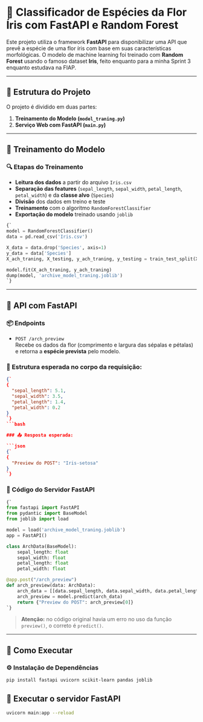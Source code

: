 # 🌸 Classificador de Espécies da Flor Íris com FastAPI e Random Forest

Este projeto utiliza o framework **FastAPI** para disponibilizar uma API que prevê a espécie de uma flor íris com base em suas características morfológicas. O modelo de machine learning foi treinado com **Random Forest** usando o famoso dataset **Iris**, feito enquanto para a minha Sprint 3 enquanto estudava na FIAP.

---

## 📁 Estrutura do Projeto

O projeto é dividido em duas partes:

1. **Treinamento do Modelo (`model_traning.py`)**
2. **Serviço Web com FastAPI (`main.py`)**

---

## 🧠 Treinamento do Modelo

### 🔍 Etapas do Treinamento

- **Leitura dos dados** a partir do arquivo `Iris.csv`
- **Separação das features** (`sepal_length`, `sepal_width`, `petal_length`, `petal_width`) e da **classe alvo** (`Species`)
- **Divisão** dos dados em treino e teste
- **Treinamento** com o algoritmo `RandomForestClassifier`
- **Exportação do modelo** treinado usando `joblib`

```python
{`
model = RandomForestClassifier()
data = pd.read_csv('Iris.csv')

X_data = data.drop('Species', axis=1)
y_data = data['Species']
X_ach_traning, X_testing, y_ach_traning, y_testing = train_test_split(X_data, y_data, test_size=0.2, random_state=42)

model.fit(X_ach_traning, y_ach_traning)
dump(model, 'archive_model_traning.joblib')
`}
```

---

## 🚀 API com FastAPI

### 📦 Endpoints

- `POST /arch_preview`  
  Recebe os dados da flor (comprimento e largura das sépalas e pétalas) e retorna a **espécie prevista** pelo modelo.

### 🔄 Estrutura esperada no corpo da requisição:

```json
{`
{
  "sepal_length": 5.1,
  "sepal_width": 3.5,
  "petal_length": 1.4,
  "petal_width": 0.2
}
`}
```bash

### 📤 Resposta esperada:

```json
{`
{
  "Preview do POST": "Iris-setosa"
}
`}
```

### 🧩 Código do Servidor FastAPI

```python
{`
from fastapi import FastAPI
from pydantic import BaseModel
from joblib import load

model = load('archive_model_traning.joblib')
app = FastAPI()

class ArchData(BaseModel):
    sepal_length: float
    sepal_width: float
    petal_length: float
    petal_width: float

@app.post("/arch_preview")
def arch_preview(data: ArchData):
    arch_data = [[data.sepal_length, data.sepal_width, data.petal_length, data.petal_width]]
    arch_preview = model.predict(arch_data)
    return {"Preview do POST": arch_preview[0]}
`}
```

> **Atenção:** no código original havia um erro no uso da função `preview()`, o correto é `predict()`.

---

## 🧪 Como Executar

### ⚙️ Instalação de Dependências

```bash
pip install fastapi uvicorn scikit-learn pandas joblib
```

## 🚦 Executar o servidor FastAPI
```bash
uvicorn main:app --reload
```
